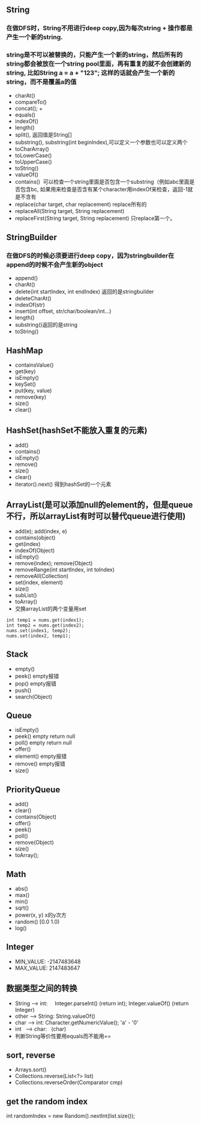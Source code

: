 String
----
### 在做DFS时，String不用进行deep copy,因为每次string + 操作都是产生一个新的string.
### string是不可以被替换的，只能产生一个新的string，然后所有的string都会被放在一个string pool里面，再有重复的就不会创建新的string, 比如String a = a + "123"; 这样的话就会产生一个新的string，而不是覆盖a的值
* charAt()
* compareTo()
* concat(); +
* equals()
* indexOf()
* length()
* split(), 返回值是String[]
* substring(), substring(int beginIndex),可以定义一个参数也可以定义两个
* toCharArray()
* toLowerCase()
* toUpperCase()
* toString()
* valueOf()
* contains()  可以检查一个string里面是否包含一个substring（例如abc里面是否包含bc, 如果用来检查是否含有某个character用indexOf来检查，返回-1就是不含有
* replace(char target, char replacement) replace所有的
* replaceAll(String target, String replacement)
* replaceFirst(String target, String replacement) 只replace第一个。

StringBuilder
----
### 在做DFS的时候必须要进行deep copy，因为stringbuilder在append的时候不会产生新的object
* append()
* charAt()
* delete(int startIndex, int endIndex) 返回的是stringbuilder
* deleteCharAt()
* indexOf(str)
* insert(int offset, str/char/boolean/int...)
* length()
* substring()返回的是string
* toString()

HashMap
----
* containsValue()
* get(key)
* isEmpty()
* keySet()
* put(key, value)
* remove(key)
* size()
* clear()

HashSet(hashSet不能放入重复的元素)
----
* add()
* contains()
* isEmpty()
* remove()
* size()
* clear()
* iterator().next() 得到hashSet的一个元素

ArrayList(是可以添加null的element的，但是queue不行，所以arrayList有时可以替代queue进行使用)
----
* add(e); add(index, e)
* contains(object)
* get(index)
* indexOf(Object)
* isEmpty()
* remove(index); remove(Object)
* removeRange(int startIndex, int toIndex)
* removeAll(Collection)
* set(index, element)
* size()
* subList()
* toArray()
* 交换arrayList的两个变量用set
```
int temp1 = nums.get(index1);
int temp2 = nums.get(index2);
nums.set(index1, temp2);
nums.set(index2, temp1);
```
Stack
----
* empty()
* peek()  empty报错
* pop() empty报错
* push()
* search(Object)

Queue
----
* isEmpty()
* peek()  empty return null
* poll() empty return null
* offer()
* element() empty报错
* remove() empty报错
* size()

PriorityQueue
----
* add()
* clear()
* contains(Object)
* offer()
* peek()
* poll()
* remove(Object)
* size()
* toArray();

Math
----
* abs()
* max()
* min()
* sqrt()
* power(x, y) x的y次方
* random() [0.0 1.0)
* log()

Integer
----
* MIN_VALUE: -2147483648
* MAX_VALUE: 2147483647

数据类型之间的转换
----
* String --> int:     Integer.parseInt() (return int); Integer.valueOf() (return Integer)
* other  --> String:  String.valueOf()
* char   --> int:     Character.getNumericValue(); 'a' - '0'
* int    --> char:    (char)
* 判断String等价性要用equals而不能用==

sort, reverse
----
* Arrays.sort()
* Collections.reverse(List<?> list)
* Collections.reverseOrder(Comparator<T> cmp)

get the random index
----
int randomIndex = new Random().nextInt(list.size());
